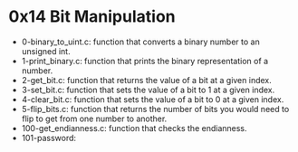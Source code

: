 # 0x14 Bit Manipulation

- 0-binary_to_uint.c: function that converts a binary number to an unsigned int.
- 1-print_binary.c: function that prints the binary representation of a number.
- 2-get_bit.c:  function that returns the value of a bit at a given index.
- 3-set_bit.c:  function that sets the value of a bit to 1 at a given index.
- 4-clear_bit.c: function that sets the value of a bit to 0 at a given index.
- 5-flip_bits.c: function that returns the number of bits you would need to flip to get from one number to another.
- 100-get_endianness.c: function that checks the endianness.
- 101-password:
